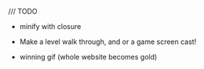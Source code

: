 

/// TODO

- minify with closure

- Make a level walk through, and or a game screen cast!

- winning gif (whole website becomes gold)
